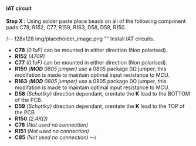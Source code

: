 #### IAT circuit ####
**Step X :**
Using solder paste place beads on all of the following component pads C78, R152, C77, R159, R163, D58, D59, R150. 

/-- 128x128 img/placeholder_image.png "" Install IAT circuits. 

- **C78**	*(0.1uF)* can be mounted in either direction (Non polarised).
- **R152**	*(470R)*
- **C77**	*(0.1uF)* can be mounted in either direction (Non polarised).
- **R159**	*(**MOD** 0805 jumper)* use a 0805 package 0&ohm; jumper, this modifation is made to maintain optimal input resistance to MCU.
- **R163**	*(**MOD** 0805 jumper)* use a 0805 package 0&ohm; jumper, this modifation is made to maintain optimal input resistance to MCU.
- **D58**	*(Schottky)* direction dependant, orentate the **K** lead to the BOTTOM of the PCB. 
- **D59**	*(Schottky)* direction dependant, orentate the **K** lead to the TOP of the PCB.
- **R150**	*(2.4K&ohm;)*
- **C76**	*(Not used no connection)*
- **R151**	*(Not used no connection)*
- **C85**	*(Not used no connection)*
--/
